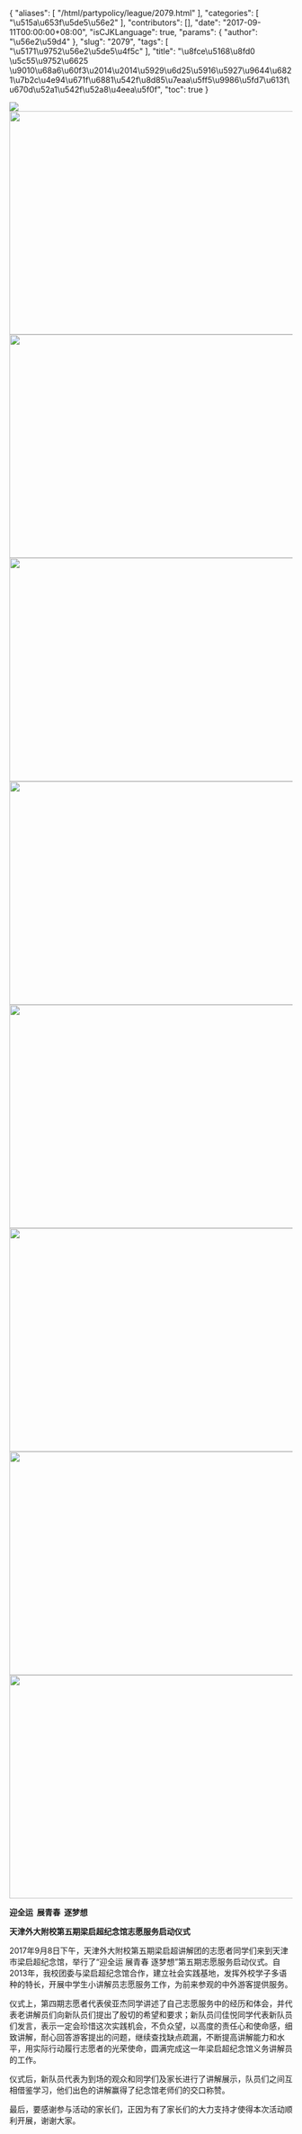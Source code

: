 {
    "aliases": [
        "/html/partypolicy/league/2079.html"
    ],
    "categories": [
        "\u515a\u653f\u5de5\u56e2"
    ],
    "contributors": [],
    "date": "2017-09-11T00:00:00+08:00",
    "isCJKLanguage": true,
    "params": {
        "author": "\u56e2\u59d4"
    },
    "slug": "2079",
    "tags": [
        "\u5171\u9752\u56e2\u5de5\u4f5c"
    ],
    "title": "\u8fce\u5168\u8fd0  \u5c55\u9752\u6625  \u9010\u68a6\u60f3\u2014\u2014\u5929\u6d25\u5916\u5927\u9644\u6821\u7b2c\u4e94\u671f\u6881\u542f\u8d85\u7eaa\u5ff5\u9986\u5fd7\u613f\u670d\u52a1\u542f\u52a8\u4eea\u5f0f",
    "toc": true
}


<img
    src="http://www.tfls.cn/images/170911/7-1F911154013549.jpg"
    style="display:block;margin-left:auto;margin-right:auto;"
    decoding="async"
    fetchpriority="auto"
    loading="lazy"
/>
<img
    src="https://cdn.tfls.online/mirror/full/13480df386afe70472afc1402ea048a9f26183d7.jpg"
    style="display:block;margin-left:auto;margin-right:auto;"
    decoding="async"
    fetchpriority="auto"
    loading="lazy"
    height="397"
    width="600"
/>
<img
    src="https://cdn.tfls.online/mirror/full/58952e445bc22ef696f3c18acc6691c9be0be55f.jpg"
    style="display:block;margin-left:auto;margin-right:auto;"
    decoding="async"
    fetchpriority="auto"
    loading="lazy"
    height="397"
    width="600"
/>
<img
    src="https://cdn.tfls.online/mirror/full/3b17205dfb35a51ad83e0b35713eb1ed6d33b9fc.jpg"
    style="display:block;margin-left:auto;margin-right:auto;"
    decoding="async"
    fetchpriority="auto"
    loading="lazy"
    height="397"
    width="600"
/>
<img
    src="https://cdn.tfls.online/mirror/full/3eafb7c40169b19f4c22917a0015e2d0d1af9d98.jpg"
    style="display:block;margin-left:auto;margin-right:auto;"
    decoding="async"
    fetchpriority="auto"
    loading="lazy"
    height="397"
    width="600"
/>
<img
    src="https://cdn.tfls.online/mirror/full/24203e92fc45c11a8d7b704faa72974e6f3d298b.jpg"
    style="display:block;margin-left:auto;margin-right:auto;"
    decoding="async"
    fetchpriority="auto"
    loading="lazy"
    height="397"
    width="600"
/>
<img
    src="https://cdn.tfls.online/mirror/full/3262144dc6c06b19c365c736121f654bf319d594.jpg"
    style="display:block;margin-left:auto;margin-right:auto;"
    decoding="async"
    fetchpriority="auto"
    loading="lazy"
    height="397"
    width="600"
/>
<img
    src="https://cdn.tfls.online/mirror/full/d816cda9a9e6de5d7766308de1d7a03fad6a3352.jpg"
    style="display:block;margin-left:auto;margin-right:auto;"
    decoding="async"
    fetchpriority="auto"
    loading="lazy"
    height="397"
    width="600"
/>
<img
    src="https://cdn.tfls.online/mirror/full/1b7c7571cec1203b594bb43a27ddbe8bd48843d6.jpg"
    style="display:block;margin-left:auto;margin-right:auto;"
    decoding="async"
    fetchpriority="auto"
    loading="lazy"
    height="397"
    width="600"
/>




 




**迎全运  展青春  逐梦想**




**天津外大附校第五期梁启超纪念馆志愿服务启动仪式**




2017年9月8日下午，天津外大附校第五期梁启超讲解团的志愿者同学们来到天津市梁启超纪念馆，举行了“迎全运 展青春 逐梦想”第五期志愿服务启动仪式。自2013年，我校团委与梁启超纪念馆合作，建立社会实践基地，发挥外校学子多语种的特长，开展中学生小讲解员志愿服务工作，为前来参观的中外游客提供服务。




仪式上，第四期志愿者代表侯亚杰同学讲述了自己志愿服务中的经历和体会，并代表老讲解员们向新队员们提出了殷切的希望和要求；新队员闫佳悦同学代表新队员们发言，表示一定会珍惜这次实践机会，不负众望，以高度的责任心和使命感，细致讲解，耐心回答游客提出的问题，继续查找缺点疏漏，不断提高讲解能力和水平，用实际行动履行志愿者的光荣使命，圆满完成这一年梁启超纪念馆义务讲解员的工作。




仪式后，新队员代表为到场的观众和同学们及家长进行了讲解展示，队员们之间互相借鉴学习，他们出色的讲解赢得了纪念馆老师们的交口称赞。




最后，要感谢参与活动的家长们，正因为有了家长们的大力支持才使得本次活动顺利开展，谢谢大家。




  





  






  



